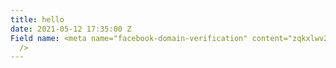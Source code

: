 ```yaml
---
title: hello
date: 2021-05-12 17:35:00 Z
Field name: <meta name="facebook-domain-verification" content="zqkxlwv2tuub7rruy3ui1otc1i3go2"
  />
---
```


<meta name="facebook-domain-verification" content="zqkxlwv2tuub7rruy3ui1otc1i3go2" />